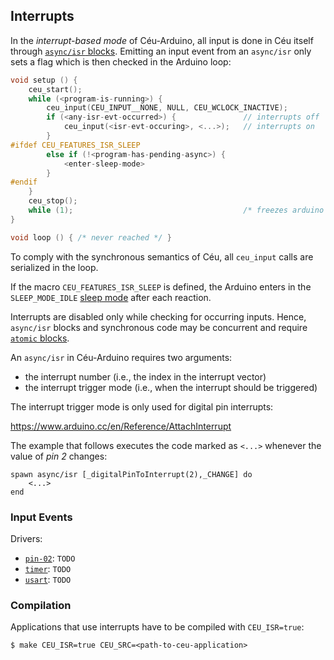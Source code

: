 ## Interrupts

In the *interrupt-based mode* of Céu-Arduino, all input is done in Céu itself
through [`async/isr` blocks](TODO).
Emitting an input event from an `async/isr` only sets a flag which is then
checked in the Arduino loop:

```c
void setup () {
    ceu_start();
    while (<program-is-running>) {
        ceu_input(CEU_INPUT__NONE, NULL, CEU_WCLOCK_INACTIVE);
        if (<any-isr-evt-occurred>) {               // interrupts off
            ceu_input(<isr-evt-occuring>, <...>);   // interrupts on
        }
#ifdef CEU_FEATURES_ISR_SLEEP
        else if (!<program-has-pending-async>) {
            <enter-sleep-mode>
        }
#endif
    }
    ceu_stop();
    while (1);                                      /* freezes arduino */
}

void loop () { /* never reached */ }
```

To comply with the synchronous semantics of Céu, all `ceu_input` calls are
serialized in the loop.

If the macro `CEU_FEATURES_ISR_SLEEP` is defined, the Arduino enters in the
`SLEEP_MODE_IDLE`
[sleep mode](http://playground.arduino.cc/Learning/ArduinoSleepCode)
after each reaction.

Interrupts are disabled only while checking for occurring inputs.
Hence, `async/isr` blocks and synchronous code may be concurrent and require
[`atomic` blocks](TODO).

An `async/isr` in Céu-Arduino requires two arguments:

- the interrupt number (i.e., the index in the interrupt vector)
- the interrupt trigger mode (i.e., when the interrupt should be triggered)

The interrupt trigger mode is only used for digital pin interrupts:

<https://www.arduino.cc/en/Reference/AttachInterrupt>

The example that follows executes the code marked as `<...>` whenever the value
of *pin 2* changes:

```
spawn async/isr [_digitalPinToInterrupt(2),_CHANGE] do
    <...>
end
```

### Input Events

Drivers:

- [`pin-02`](https://github.com/fsantanna/ceu-arduino/blob/master/include/arduino/isr/pin-02.ceu):
    `TODO`
- [`timer`](https://github.com/fsantanna/ceu-arduino/blob/master/include/arduino/isr/timer.ceu):
    `TODO`
- [`usart`](https://github.com/fsantanna/ceu-arduino/blob/master/include/arduino/isr/usart.ceu):
    `TODO`

### Compilation

Applications that use interrupts have to be compiled with `CEU_ISR=true`:

```
$ make CEU_ISR=true CEU_SRC=<path-to-ceu-application>
```

